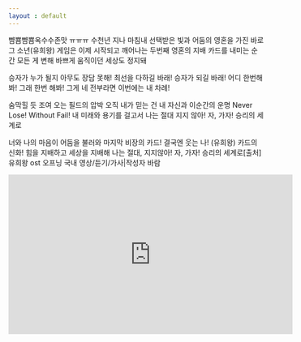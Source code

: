 ```yaml
---
layout : default
---
```


<!--인덱스 -->

뺨뿀뺨뿀옥수수존맛 ㅠㅠㅠ 수천년 지나 마침내 선택받은 빛과 어둠의
영혼을 가진 바로 그 소년(유희왕)
게임은 이제 시작되고 깨어나는
두번째 영혼의 지배 카드를 내미는 순간
모든 게 변해 바쁘게 움직이던 세상도 정지돼

승자가 누가 될지 아무도 장담 못해!
최선을 다하길 바래! 승자가 되길 바래!
어디 한번해봐! 그래 한번 해봐!
그게 네 전부라면 이번에는 내 차례!

숨막힐 듯 조여 오는 필드의 압박
오직 내가 믿는 건 내 자신과 이순간의 운명
Never Lose! Without Fail! 내 미래와 용기를 걸고서
나는 절대 지지 않아! 자, 가자! 승리의 세계로

너와 나의 마음이 어둠을 불러와
마지막 비장의 카드! 결국엔 웃는 나!
(유희왕) 카드의 신화! 힘을 지배하고 세상을 지배해
나는 절대, 지지않아! 자, 가자! 승리의 세계로[출처] 유희왕 ost 오프닝 국내 영상/듣기/가사|작성자 바람

<div class="embed-responsive embed-responsive-16by9">
<iframe width="560" height="315" src="https://www.youtube.com/embed/9N4Nd0Ct5yU" frameborder="0" allow="autoplay; encrypted-media" allowfullscreen></iframe>
</div>
